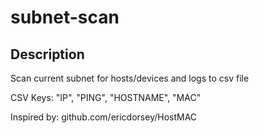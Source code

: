 subnet-scan
============

## Description # 
Scan current subnet for hosts/devices and logs to csv file

CSV Keys: "IP", "PING", "HOSTNAME", "MAC"

Inspired by: github.com/ericdorsey/HostMAC